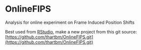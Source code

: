 # OnlineFIPS
Analysis for online experiment on Frame Induced Position Shifts

Best used from [RStudio](https://rstudio.com/), make a new project from this git source:
[https://github.com/thartbm/OnlineFIPS.git](https://github.com/thartbm/OnlineFIPS.git)
